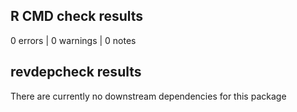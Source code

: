 ## R CMD check results

0 errors | 0 warnings | 0 notes

## revdepcheck results

There are currently no downstream dependencies for this package
